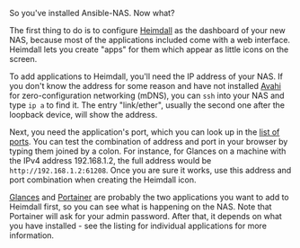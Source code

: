 So you've installed Ansible-NAS. Now what?

The first thing to do is to configure [Heimdall](https://heimdall.site/) as the
dashboard of your new NAS, because most of the applications included come with a
web interface. Heimdall lets you create "apps" for them which appear as little
icons on the screen. 

To add applications to Heimdall, you'll need the IP address of your NAS. If you
don't know the address for some reason and have not installed
[Avahi](https://www.avahi.org/) for zero-configuration networking (mDNS), you
can `ssh` into your NAS and type `ip a` to find it. The entry "link/ether",
usually the second one after the loopback device, will show the address. 

Next, you need the application's port, which you can look up in the [list of
ports](application_ports.md). You can test the combination of address and port
in your browser by typing them joined by a colon. For instance, for Glances on a
machine with the IPv4 address 192.168.1.2, the full address would be
`http://192.168.1.2:61208`. Once you are sure it works, use this address and
port combination when creating the Heimdall icon.

[Glances](https://nicolargo.github.io/glances/) and
[Portainer](https://www.portainer.io/) are probably the two applications you
want to add to Heimdall first, so you can see what is happening on the NAS.
Note that Portainer will ask for your admin password. After that, it depends on
what you have installed - see the listing for individual applications for more
information.
